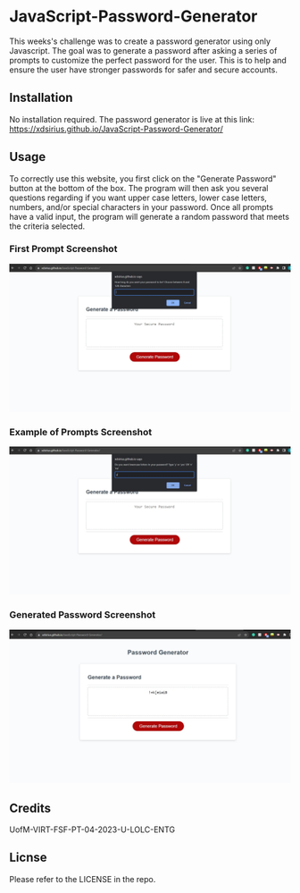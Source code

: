 # JavaScript-Password-Generator
This weeks's challenge was to create a password generator using only Javascript. The goal was to generate a password after asking a series of prompts to customize the perfect password for the user. This is to help and ensure the user have stronger passwords for safer and secure accounts.

## Installation

No installation required. 
The password generator is live at this link:
https://xdsirius.github.io/JavaScript-Password-Generator/


## Usage 
To correctly use this website, you first click on the "Generate Password" button at the bottom of the box. The program will then ask you several questions regarding if you want upper case letters, lower case letters, numbers, and/or special characters in your password. Once all prompts have a valid input, the program will generate a random password that meets the criteria selected.

### First Prompt Screenshot

![First-Prompt](https://github.com/XDSirius/JavaScript-Password-Generator/blob/main/imgs/screenshot.jpg "First Prompt")

### Example of Prompts Screenshot

![Examples](https://github.com/XDSirius/JavaScript-Password-Generator/blob/main/imgs/screenshot(2).jpg "Examples")

### Generated Password Screenshot

![Generated-Password](https://github.com/XDSirius/JavaScript-Password-Generator/blob/main/imgs/screenshot(3).jpg "Generated Password")


## Credits
UofM-VIRT-FSF-PT-04-2023-U-LOLC-ENTG

## Licnse
Please refer to the LICENSE in the repo.